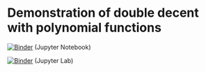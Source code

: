 # Demonstration of double decent with polynomial functions

[![Binder](https://mybinder.org/badge_logo.svg)](https://beta.mybinder.org/v2/gh/jasmainak/double-decent-demo/master?filepath=index.ipynb) (Jupyter Notebook)

[![Binder](https://mybinder.org/badge_logo.svg)](https://beta.mybinder.org/v2/gh/jasmainak/double-decent-demo/master?urlpath=lab) (Jupyter Lab)
